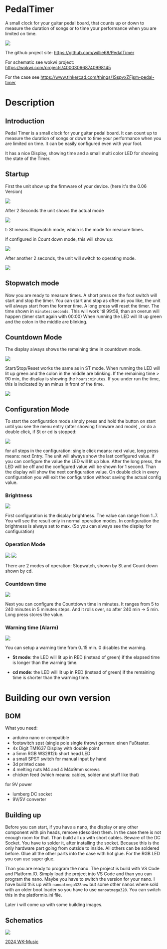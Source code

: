 # PedalTimer

A small clock for your guitar pedal board, that counts up or down to measure the duration of songs or to time your performance when you are limited on time.

![](images/pic001.jpg)

The github project site: https://github.com/willie68/PedalTimer

For schematic see wokwi project: https://wokwi.com/projects/400030668740998145

For the case see https://www.tinkercad.com/things/1SspvxZFjsm-pedal-timer

# Description

## Introduction 

Pedal Timer is a small clock for your guitar pedal board. It can count up to measure the duration of songs or down to time your performance when you are limited on time. It can be easily configured even with your foot. 

It has a nice Display, showing time and a small multi color LED for showing the state of the Timer.

## Startup

First the unit show up the firmware of your device. (here it's the 0.06 Version)

![](images/image001.jpg)

After 2 Seconds the unit shows the actual mode

![](images/image002.jpg)

t: St means Stopwatch mode, which is the mode for measure times.

If configured in Count down mode, this will show up:

![](images/image008.jpg)

After another 2 seconds, the unit will switch to operating mode.

![](images/image003.jpg)

## Stopwatch mode

Now you are ready to measure times. A short press on the foot switch will start and stop the timer. You can start and stop as often as you like, the unit will always start from the former time. A long press will reset the timer. The time shown in `minutes:seconds`. This will work 'til 99:59, than an overun will happen (timer start again with 00:00) When running the LED will lit up green and the colon in the middle are blinking.

## Countdown Mode

The display always shows the remaining time in countdown mode.

![](images/image009.jpg)

Start/Stop/Reset works the same as in ST mode. When running the LED will lit up green and the colon in the middle are blinking. If the remaining time > 90 min, the display is showing the `hours:minutes`. If you under run the time, this is indicated by an minus in front of the time. 

![](images/image010.jpg)

## Configuration Mode

To start the configuration mode simply press and hold the button on start until you see the menu entry (after showing firmware and mode) , or do a double click, if St or cd is stopped:

![](images/image011.jpg)

for all steps in the configuration: single click means: next value, long press means: next Entry. The unit will always show the last configured value. if you can configure the value the LED will lit up blue. After the long press, the LED will be off and the configured value will be shown for 1 second. Than the display will show the next configuration value. On double click in every configuration you will exit the configuration without saving the actual config value.

### Brightness

![](images/image004.jpg)

First configuration is the display brightness. The value can range from 1..7. You will see the result only in normal operation modes. In configuration the brightness is always set to max. (So you can always see the display for configuration) 

### Operation Mode

![](images/image005.jpg)  ![](images/image008.jpg)

There are 2 modes of operation: Stopwatch, shown by St and Count down shown by cd.

### Countdown time

![](images/image006.jpg)

Next you can configure the Countdown time in minutes. It ranges from 5 to 240 minutes  in 5 minutes steps. And it rolls over, so after 240 min -> 5 min. Long press stores the value.

### Warning time (Alarm)

![](images/image007.jpg)

You can setup a warning time from 0..15 min. 0 disables the warning. 

- **St mode**: the LED will lit up in RED (instead of green) if the elapsed time is longer than the warning time.

- **cd mode**: the LED will lit up in RED (instead of green) if the remaining time is shorter than the warning time.

# Building our own version

## BOM

What you need:

- arduino nano or compatible
- footswitch spst (single pole single throw) german: einen Fußtaster.
- 4x Digit TM1637 Display with  double point
- a 5mm RGB WS2812b short head LED
- a small SPST switch for manual input by hand
- 3d printed case
- 4 melting nuts M4 and 4 M4x9mm screws
- chicken feed (which means: cables, solder and stuff like that)

for 9V power

- lumberg DC socket
- 9V/5V converter

## Building up

Before you can start, if you have a nano, the display or any other component with pin heads, remove (desolder) them. In the case there is not enough room for that. Than build all up with short cables. Beware of the DC Socket. You have to solder it, after installing the socket. Because this is the only hardware part going from outside to inside. All others can be soldered before. Glue all the other parts into the case with  hot glue. For the RGB LED you can use super glue.  

Than you are ready to program the nano. The project is build with VS Code and Platform.IO. Simply load the project into VS Code and than you can program the nano. Maybe you have to switch the version for your nano. I have build this up with `nanoatmega328new`  but some other nanos where sold with an older boot loader so you have to use `nanoatmega328`. You can switch this in the platformio.ini file.

Later i will come up with some building images.

## Schematics

![](images/pedaltimer_v1.0_SCH_1.png)

<u>2024 WK-Music</u>